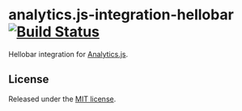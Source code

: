 # analytics.js-integration-hellobar [![Build Status][ci-badge]][ci-link]

Hellobar integration for [Analytics.js][].

## License

Released under the [MIT license](License.md).


[Analytics.js]: https://segment.com/docs/libraries/analytics.js/
[ci-link]: https://circleci.com/gh/segment-integrations/analytics.js-integration-hellobar
[ci-badge]: https://circleci.com/gh/segment-integrations/analytics.js-integration-hellobar.svg?style=svg
